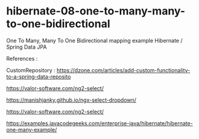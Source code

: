 # hibernate-08-one-to-many-many-to-one-bidirectional
One To Many, Many To One Bidirectional mapping example
Hibernate / Spring Data JPA

References :

CustomRepository : https://dzone.com/articles/add-custom-functionality-to-a-spring-data-reposito


https://valor-software.com/ng2-select/

https://manishjanky.github.io/ngx-select-dropdown/

https://valor-software.com/ng2-select/

https://examples.javacodegeeks.com/enterprise-java/hibernate/hibernate-one-many-example/
